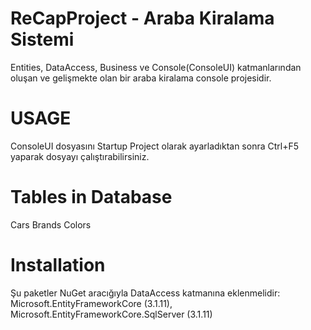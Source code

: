 # ReCapProject - Araba Kiralama Sistemi
Entities, DataAccess, Business ve Console(ConsoleUI) katmanlarından oluşan ve gelişmekte olan bir araba kiralama console projesidir.
# USAGE
ConsoleUI dosyasını Startup Project olarak ayarladıktan sonra Ctrl+F5 yaparak dosyayı çalıştırabilirsiniz.
# Tables in Database 
Cars
Brands
Colors
# Installation
Şu paketler NuGet aracığıyla DataAccess katmanına eklenmelidir: Microsoft.EntityFrameworkCore (3.1.11), Microsoft.EntityFrameworkCore.SqlServer (3.1.11)
